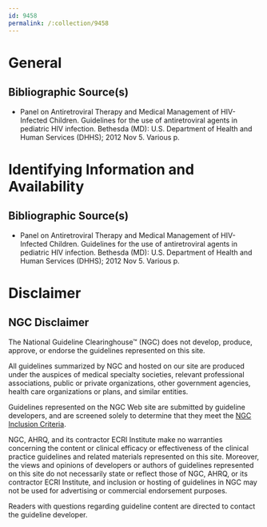 ```yaml
---
id: 9458
permalink: /:collection/9458
---
```


# General

## Bibliographic Source(s)

- Panel on Antiretroviral Therapy and Medical Management of HIV-Infected Children. Guidelines for the use of antiretroviral agents in pediatric HIV infection. Bethesda (MD): U.S. Department of Health and Human Services (DHHS); 2012 Nov 5. Various p.

# Identifying Information and Availability

## Bibliographic Source(s)

- Panel on Antiretroviral Therapy and Medical Management of HIV-Infected Children. Guidelines for the use of antiretroviral agents in pediatric HIV infection. Bethesda (MD): U.S. Department of Health and Human Services (DHHS); 2012 Nov 5. Various p.

# Disclaimer

## NGC Disclaimer

The National Guideline Clearinghouse™ (NGC) does not develop, produce, approve, or endorse the guidelines represented on this site.

All guidelines summarized by NGC and hosted on our site are produced under the auspices of medical specialty societies, relevant professional associations, public or private organizations, other government agencies, health care organizations or plans, and similar entities.

Guidelines represented on the NGC Web site are submitted by guideline developers, and are screened solely to determine that they meet the [NGC Inclusion Criteria](/help-and-about/summaries/inclusion-criteria).

NGC, AHRQ, and its contractor ECRI Institute make no warranties concerning the content or clinical efficacy or effectiveness of the clinical practice guidelines and related materials represented on this site. Moreover, the views and opinions of developers or authors of guidelines represented on this site do not necessarily state or reflect those of NGC, AHRQ, or its contractor ECRI Institute, and inclusion or hosting of guidelines in NGC may not be used for advertising or commercial endorsement purposes.

Readers with questions regarding guideline content are directed to contact the guideline developer.

